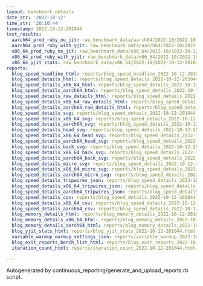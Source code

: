 ```yaml
---
layout: benchmark_details
date_str: '2022-10-12'
time_str: '20:10:44'
timestamp: 2022-10-12-201044
test_results:
  aarch64_prod_ruby_no_jit: raw_benchmark_data/aarch64/2022-10/2022-10-12-201044_basic_benchmark_aarch64_prod_ruby_no_jit.json
  aarch64_prod_ruby_with_yjit: raw_benchmark_data/aarch64/2022-10/2022-10-12-201044_basic_benchmark_aarch64_prod_ruby_with_yjit.json
  x86_64_prod_ruby_no_jit: raw_benchmark_data/x86_64/2022-10/2022-10-12-201044_basic_benchmark_x86_64_prod_ruby_no_jit.json
  x86_64_prod_ruby_with_yjit: raw_benchmark_data/x86_64/2022-10/2022-10-12-201044_basic_benchmark_x86_64_prod_ruby_with_yjit.json
  x86_64_yjit_stats: raw_benchmark_data/x86_64/2022-10/2022-10-12-201044_basic_benchmark_x86_64_yjit_stats.json
reports:
  blog_speed_headline_html: reports/blog_speed_headline_2022-10-12-201044.html
  blog_speed_details_html: reports/blog_speed_details_2022-10-12-201044.html
  blog_speed_details_x86_64_html: reports/blog_speed_details_2022-10-12-201044.x86_64.html
  blog_speed_details_aarch64_html: reports/blog_speed_details_2022-10-12-201044.aarch64.html
  blog_speed_details_raw_details_html: reports/blog_speed_details_2022-10-12-201044.raw_details.html
  blog_speed_details_x86_64_raw_details_html: reports/blog_speed_details_2022-10-12-201044.x86_64.raw_details.html
  blog_speed_details_aarch64_raw_details_html: reports/blog_speed_details_2022-10-12-201044.aarch64.raw_details.html
  blog_speed_details_svg: reports/blog_speed_details_2022-10-12-201044.svg
  blog_speed_details_x86_64_svg: reports/blog_speed_details_2022-10-12-201044.x86_64.svg
  blog_speed_details_aarch64_svg: reports/blog_speed_details_2022-10-12-201044.aarch64.svg
  blog_speed_details_head_svg: reports/blog_speed_details_2022-10-12-201044.head.svg
  blog_speed_details_x86_64_head_svg: reports/blog_speed_details_2022-10-12-201044.x86_64.head.svg
  blog_speed_details_aarch64_head_svg: reports/blog_speed_details_2022-10-12-201044.aarch64.head.svg
  blog_speed_details_back_svg: reports/blog_speed_details_2022-10-12-201044.back.svg
  blog_speed_details_x86_64_back_svg: reports/blog_speed_details_2022-10-12-201044.x86_64.back.svg
  blog_speed_details_aarch64_back_svg: reports/blog_speed_details_2022-10-12-201044.aarch64.back.svg
  blog_speed_details_micro_svg: reports/blog_speed_details_2022-10-12-201044.micro.svg
  blog_speed_details_x86_64_micro_svg: reports/blog_speed_details_2022-10-12-201044.x86_64.micro.svg
  blog_speed_details_aarch64_micro_svg: reports/blog_speed_details_2022-10-12-201044.aarch64.micro.svg
  blog_speed_details_tripwires_json: reports/blog_speed_details_2022-10-12-201044.tripwires.json
  blog_speed_details_x86_64_tripwires_json: reports/blog_speed_details_2022-10-12-201044.x86_64.tripwires.json
  blog_speed_details_aarch64_tripwires_json: reports/blog_speed_details_2022-10-12-201044.aarch64.tripwires.json
  blog_speed_details_csv: reports/blog_speed_details_2022-10-12-201044.csv
  blog_speed_details_x86_64_csv: reports/blog_speed_details_2022-10-12-201044.x86_64.csv
  blog_speed_details_aarch64_csv: reports/blog_speed_details_2022-10-12-201044.aarch64.csv
  blog_memory_details_html: reports/blog_memory_details_2022-10-12-201044.html
  blog_memory_details_x86_64_html: reports/blog_memory_details_2022-10-12-201044.x86_64.html
  blog_memory_details_aarch64_html: reports/blog_memory_details_2022-10-12-201044.aarch64.html
  blog_yjit_stats_html: reports/blog_yjit_stats_2022-10-12-201044.html
  variable_warmup_warmup_settings_json: reports/variable_warmup_2022-10-12-201044.warmup_settings.json
  blog_exit_reports_bench_list_html: reports/blog_exit_reports_2022-10-12-201044.bench_list.html
  iteration_count_html: reports/iteration_count_2022-10-12-201044.html

---
```

Autogenerated by continuous_reporting/generate_and_upload_reports.rb script.

